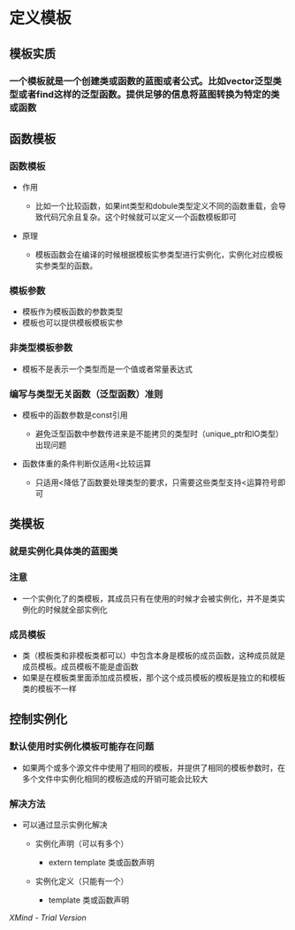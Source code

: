 # 定义模板

## 模板实质

### 一个模板就是一个创建类或函数的蓝图或者公式。比如vector泛型类型或者find这样的泛型函数。提供足够的信息将蓝图转换为特定的类或函数

## 函数模板

### 函数模板

- 作用

	- 比如一个比较函数，如果int类型和dobule类型定义不同的函数重载，会导致代码冗余且复杂。这个时候就可以定义一个函数模板即可

- 原理

	- 模板函数会在编译的时候根据模板实参类型进行实例化，实例化对应模板实参类型的函数。

### 模板参数

- 模板作为模板函数的参数类型
- 模板也可以提供模板模板实参

### 非类型模板参数

- 模板不是表示一个类型而是一个值或者常量表达式

### 编写与类型无关函数（泛型函数）准则

- 模板中的函数参数是const引用

	- 避免泛型函数中参数传进来是不能拷贝的类型时（unique_ptr和IO类型）出现问题

- 函数体重的条件判断仅适用<比较运算

	- 只适用<降低了函数要处理类型的要求，只需要这些类型支持<运算符号即可

## 类模板

### 就是实例化具体类的蓝图类

### 注意

- 一个实例化了的类模板，其成员只有在使用的时候才会被实例化，并不是类实例化的时候就全部实例化

### 成员模板

- 类（模板类和非模板类都可以）中包含本身是模板的成员函数，这种成员就是成员模板。成员模板不能是虚函数
- 如果是在模板类里面添加成员模板，那个这个成员模板的模板是独立的和模板类的模板不一样

## 控制实例化

### 默认使用时实例化模板可能存在问题

- 如果两个或多个源文件中使用了相同的模板，并提供了相同的模板参数时，在多个文件中实例化相同的模板造成的开销可能会比较大

### 解决方法

- 可以通过显示实例化解决

	- 实例化声明（可以有多个）

		- extern template 类或函数声明

	- 实例化定义（只能有一个）

		- template 类或函数声明

*XMind - Trial Version*